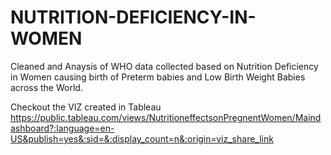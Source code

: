 # NUTRITION-DEFICIENCY-IN-WOMEN
Cleaned and Anaysis of WHO data collected based on Nutrition Deficiency in Women causing birth of Preterm babies and Low Birth Weight Babies across the World.

Checkout the VIZ created in Tableau 
https://public.tableau.com/views/NutritioneffectsonPregnentWomen/Maindashboard?:language=en-US&publish=yes&:sid=&:display_count=n&:origin=viz_share_link

